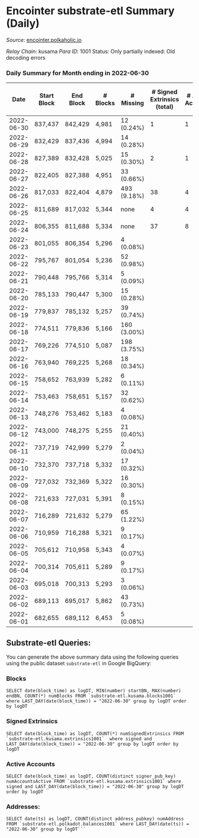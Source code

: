 # Encointer substrate-etl Summary (Daily)

_Source_: [encointer.polkaholic.io](https://encointer.polkaholic.io)

*Relay Chain*: kusama
*Para ID*: 1001
Status: Only partially indexed: Old decoding errors


### Daily Summary for Month ending in 2022-06-30


| Date | Start Block | End Block | # Blocks | # Missing | # Signed Extrinsics (total) | # Active Accounts | # Addresses with Balances | # Events | # Transfers | # XCM Transfers In | # XCM Transfers Out |
| ---- | ----------- | --------- | -------- | --------- | --------------------------- | ----------------- | ------------------------- | -------- | ----------- | ------------------ | ------------------- |
| 2022-06-30 | 837,437 | 842,429 | 4,981 | 12 (0.24%) | 1 | 1 | 469 | 9,966 |   |   |   |
| 2022-06-29 | 832,429 | 837,436 | 4,994 | 14 (0.28%) |  |  | 467 | 9,988 |   |   |   |
| 2022-06-28 | 827,389 | 832,428 | 5,025 | 15 (0.30%) | 2 | 1 | 461 | 10,060 |   |   |   |
| 2022-06-27 | 822,405 | 827,388 | 4,951 | 33 (0.66%) |  |  | 461 | 9,902 |   |   |   |
| 2022-06-26 | 817,033 | 822,404 | 4,879 | 493 (9.18%) | 38 | 4 | 453 | 9,957 |   |   |   |
| 2022-06-25 | 811,689 | 817,032 | 5,344 | none  | 4 | 4 | 452 | 10,712 |   |   |   |
| 2022-06-24 | 806,355 | 811,688 | 5,334 | none  | 37 | 8 | 452 | 10,848 |   |   |   |
| 2022-06-23 | 801,055 | 806,354 | 5,296 | 4 (0.08%) |  |  | 452 | 10,592 |   |   |   |
| 2022-06-22 | 795,767 | 801,054 | 5,236 | 52 (0.98%) |  |  | 452 | 10,473 |   |   |   |
| 2022-06-21 | 790,448 | 795,766 | 5,314 | 5 (0.09%) |  |  | 445 | 10,629 |   |   |   |
| 2022-06-20 | 785,133 | 790,447 | 5,300 | 15 (0.28%) |  |  | 442 | 10,606 |   | 1 ($2.67) |   |
| 2022-06-19 | 779,837 | 785,132 | 5,257 | 39 (0.74%) |  |  | 439 | 10,514 |   |   |   |
| 2022-06-18 | 774,511 | 779,836 | 5,166 | 160 (3.00%) |  |  | 435 | 10,335 |   |   |   |
| 2022-06-17 | 769,226 | 774,510 | 5,087 | 198 (3.75%) |  |  | 299 | 10,174 |   |   |   |
| 2022-06-16 | 763,940 | 769,225 | 5,268 | 18 (0.34%) |  |  | 153 | 10,536 |   |   |   |
| 2022-06-15 | 758,652 | 763,939 | 5,282 | 6 (0.11%) |  |  | 148 | 10,564 |   |   |   |
| 2022-06-14 | 753,463 | 758,651 | 5,157 | 32 (0.62%) |  |  | 148 | 10,316 |   |   |   |
| 2022-06-13 | 748,276 | 753,462 | 5,183 | 4 (0.08%) |  |  | 143 | 10,366 |   |   |   |
| 2022-06-12 | 743,000 | 748,275 | 5,255 | 21 (0.40%) |  |  | 142 | 10,511 |   |   |   |
| 2022-06-11 | 737,719 | 742,999 | 5,279 | 2 (0.04%) |  |  | 139 | 10,559 |   |   |   |
| 2022-06-10 | 732,370 | 737,718 | 5,332 | 17 (0.32%) |  |  | 138 | 10,667 |   |   |   |
| 2022-06-09 | 727,032 | 732,369 | 5,322 | 16 (0.30%) |  |  | 136 | 10,644 |   |   |   |
| 2022-06-08 | 721,633 | 727,031 | 5,391 | 8 (0.15%) |  |  | 131 | 10,782 |   |   |   |
| 2022-06-07 | 716,289 | 721,632 | 5,279 | 65 (1.22%) |  |  | 131 | 10,558 |   |   |   |
| 2022-06-06 | 710,959 | 716,288 | 5,321 | 9 (0.17%) |  |  | 121 | 10,642 |   |   |   |
| 2022-06-05 | 705,612 | 710,958 | 5,343 | 4 (0.07%) |  |  | 120 | 10,686 |   |   |   |
| 2022-06-04 | 700,314 | 705,611 | 5,289 | 9 (0.17%) |  |  | 119 | 10,579 |   |   |   |
| 2022-06-03 | 695,018 | 700,313 | 5,293 | 3 (0.06%) |  |  | 119 | 10,586 |   |   |   |
| 2022-06-02 | 689,113 | 695,017 | 5,862 | 43 (0.73%) |  |  | 119 | 11,728 |   |   |   |
| 2022-06-01 | 682,655 | 689,112 | 6,453 | 5 (0.08%) |  |  | 108 | 12,907 |   |   |   |

## Substrate-etl Queries:
You can generate the above summary data using the following queries using the public dataset `substrate-etl` in Google BigQuery:


### Blocks
```
SELECT date(block_time) as logDT, MIN(number) startBN, MAX(number) endBN, COUNT(*) numBlocks FROM `substrate-etl.kusama.blocks1001`  where LAST_DAY(date(block_time)) = "2022-06-30" group by logDT order by logDT
```


### Signed Extrinsics
```
SELECT date(block_time) as logDT, COUNT(*) numSignedExtrinsics FROM `substrate-etl.kusama.extrinsics1001`  where signed and LAST_DAY(date(block_time)) = "2022-06-30" group by logDT order by logDT
```


### Active Accounts
```
SELECT date(block_time) as logDT, COUNT(distinct signer_pub_key) numAccountsActive FROM `substrate-etl.kusama.extrinsics1001` where signed and LAST_DAY(date(block_time)) = "2022-06-30" group by logDT order by logDT
```


### Addresses:
```
SELECT date(ts) as logDT, COUNT(distinct address_pubkey) numAddress FROM `substrate-etl.polkadot.balances1001` where LAST_DAY(date(ts)) = "2022-06-30" group by logDT```

